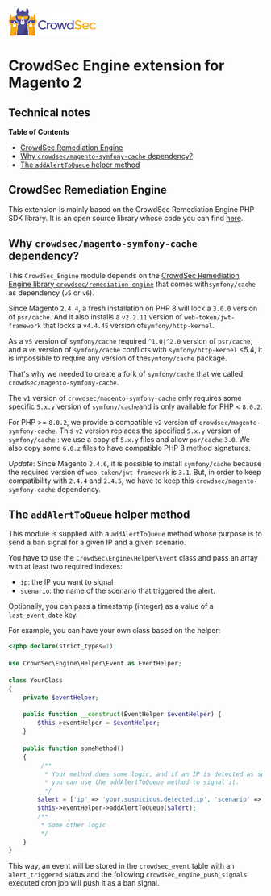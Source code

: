 ![CrowdSec Logo](images/logo_crowdsec.png)

# CrowdSec Engine extension for Magento 2

## Technical notes

<!-- START doctoc generated TOC please keep comment here to allow auto update -->
<!-- DON'T EDIT THIS SECTION, INSTEAD RE-RUN doctoc TO UPDATE -->
**Table of Contents**

- [CrowdSec Remediation Engine](#crowdsec-remediation-engine)
- [Why `crowdsec/magento-symfony-cache` dependency?](#why-crowdsecmagento-symfony-cache-dependency)
- [The `addAlertToQueue` helper method](#the-addalerttoqueue-helper-method)

<!-- END doctoc generated TOC please keep comment here to allow auto update -->


## CrowdSec Remediation Engine

This extension is mainly based on the CrowdSec Remediation Engine PHP SDK library. It is an open source library whose 
code you can find [here](https://github.com/crowdsecurity/php-remediation-engine).


## Why `crowdsec/magento-symfony-cache` dependency?

This `CrowdSec_Engine` module depends on the [CrowdSec Remediation Engine library `crowdsec/remediation-engine`](https://github.com/crowdsecurity/php-remediation-engine) that comes with`symfony/cache` as dependency (`v5` or `v6`).

Since Magento `2.4.4`, a fresh installation on PHP 8 will lock a `3.0.0` version of `psr/cache`. And it also installs a `v2.2.11` version of `web-token/jwt-framework` that locks a `v4.4.45` version of`symfony/http-kernel`.


As a `v5` version of `symfony/cache` required `^1.0|^2.0` version of `psr/cache`, and a `v6` version of `symfony/cache` conflicts with `symfony/http-kernel` <5.4, it is impossible to require any version of the`symfony/cache` package.

That's why we needed to create a fork of `symfony/cache` that we called `crowdsec/magento-symfony-cache`.

The `v1` version of `crowdsec/magento-symfony-cache` only requires some specific `5.x.y` version of `symfony/cache`and is only available for PHP < `8.0.2`.

For PHP >= `8.0.2`, we provide a compatible `v2` version of `crowdsec/magento-symfony-cache`.
This `v2` version replaces the specified `5.x.y` version of `symfony/cache` : we use a copy of `5.x.y` files and allow `psr/cache` `3.0`. We also copy some `6.0.z` files to have compatible PHP 8 method signatures.

_Update_: Since Magento `2.4.6`, it is possible to install `symfony/cache` because the required version of 
`web-token/jwt-framework` is `3.1`. But, in order to keep compatibility with `2.4.4` and `2.4.5`, we have to 
keep this `crowdsec/magento-symfony-cache` dependency.

## The `addAlertToQueue` helper method

This module is supplied with a `addAlertToQueue` method whose purpose is to send a ban signal for a given IP and a 
given scenario.

You have to use the `CrowdSec\Engine\Helper\Event` class and pass an array with at least two required indexes:

- `ip`: the IP you want to signal
- `scenario`: the name of the scenario that triggered the alert.

Optionally, you can pass a timestamp (integer) as a value  of a `last_event_date` key.

For example, you can have your own class based on the helper:

```php
<?php declare(strict_types=1);

use CrowdSec\Engine\Helper\Event as EventHelper;

class YourClass
{
    private $eventHelper;

    public function __construct(EventHelper $eventHelper) {
        $this->eventHelper = $eventHelper;
    }

    public function someMethod()
    {
         /**
          * Your method does some logic, and if an IP is detected as suspicious,
          * you can use the addAlertToQueue method to signal it.
          */
        $alert = ['ip' => 'your.suspicious.detected.ip', 'scenario' => 'your/scenario_name'];
        $this->eventHelper->addAlertToQueue($alert);
        /**
         * Some other logic
         */
    }
}

```

This way, an event will be stored in the `crowdsec_event` table with an `alert_triggered` status and the following `crowdsec_engine_push_signals` executed cron job will push it as a ban signal.
